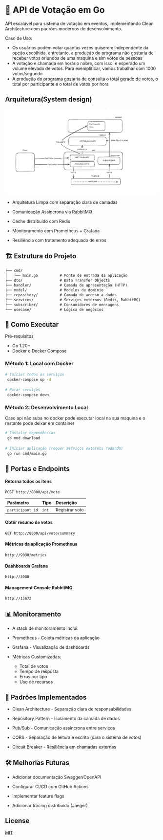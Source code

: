 # 📝 API de Votação em Go

API escalável para sistema de votação em eventos, implementando Clean Architecture com padrões modernos de desenvolvimento.

Caso de Uso:

- Os usuários podem votar quantas vezes quiserem independente da opção escolhida, entretanto, a produção do programa não gostaria de receber votos oriundos de uma maquina e sim votos de pessoas
- A votação e chamada em horário nobre, com isso, e esperado um volume elevado de votos. Para exemplificar, vamos trabalhar com 1000 votos/segundo
- A produção do programa gostaria de consulta o total gerado de votos, o total por participante e o total de votos por hora

## Arquitetura(System design)

<img src="Architecture.png">

- Arquitetura Limpa com separação clara de camadas

- Comunicação Assíncrona via RabbitMQ

- Cache distribuído com Redis

- Monitoramento com Prometheus + Grafana

- Resiliência com tratamento adequado de erros

## 🏗 Estrutura do Projeto

```
├── cmd/
│   └── main.go          # Ponto de entrada da aplicação
├── dto/                 # Data Transfer Objects
├── handler/             # Camada de apresentação (HTTP)
├── model/               # Modelos de domínio
├── repository/          # Camada de acesso a dados
├── services/            # Serviços externos (Redis, RabbitMQ)
├── subscriber/          # Consumidores de mensagens
└── usecase/             # Lógica de negócios
```

## 🚀 Como Executar

Pré-requisitos

- Go 1.20+
- Docker e Docker Compose

### Método 1: Local com Docker

```bash
# Iniciar todos os serviços
 docker-compose up -d

# Parar serviços
 docker-compose down
```

### Método 2: Desenvolvimento Local

Caso api não suba no docker pode executar local na sua maquina e o restante pode deixar em container

```bash
# Instalar dependências
 go mod download

# Iniciar aplicação (requer serviços externos rodando)
 go run cmd/main.go
```

## 🔌 Portas e Endpoints

#### Retorna todos os itens

```http
POST http://8000/api/vote
```

| Parâmetro        | Tipo  | Descrição      |
| :--------------- | :---- | :------------- |
| `participant_id` | `int` | Registrar voto |

#### Obter resumo de votos

```http
GET http://8000/api/vote/summary
```

#### Métricas da aplicação Prometheus

```http
http://9090/metrics
```

#### Dashboards Grafana

```http
http://3000
```

#### Management Console RabbitMQ

```http
http://15672
```

## 📊 Monitoramento

- A stack de monitoramento inclui:

- Prometheus - Coleta métricas da aplicação

- Grafana - Visualização de dashboards

- Métricas Customizadas:
  - Total de votos
  - Tempo de resposta
  - Erros por tipo
  - Uso de recursos

## 🔧 Padrões Implementados

- Clean Architecture - Separação clara de responsabilidades

- Repository Pattern - Isolamento da camada de dados

- Pub/Sub - Comunicação assíncrona entre serviços

- CQRS - Separação de leitura e escrita (para o sistema de votos)

- Circuit Breaker - Resiliência em chamadas externas

## 🛠 Melhorias Futuras

- Adicionar documentação Swagger/OpenAPI

- Configurar CI/CD com GitHub Actions

- Implementar feature flags

- Adicionar tracing distribuído (Jaeger)

## License

[MIT](https://choosealicense.com/licenses/mit/)
